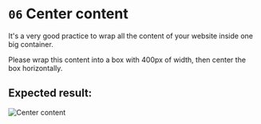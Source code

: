 # `06` Center content

It's a very good practice to wrap all the content of your website inside one big container.

Please wrap this content into a box with 400px of width, then center the box horizontally.

## Expected result:

![Center content](https://github.com/4GeeksAcademy/layouts-exercises/blob/master/.learn/assets/XX6daZ3.png?raw=true)